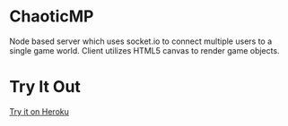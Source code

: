 # ChaoticMP
Node based server which uses socket.io to connect multiple users to a single game world. 
Client utilizes HTML5 canvas to render game objects.

# Try It Out
[Try it on Heroku](https://scousineau-chaoticmp.herokuapp.com/ "Go to Heroku")

